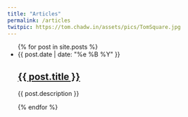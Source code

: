 ```yaml
---
title: "Articles"
permalink: /articles
twitpic: https://tom.chadw.in/assets/pics/TomSquare.jpg
---
```

<ul id="articleList">
{% for post in site.posts %}
  <li>
    <article>
      <div>{{ post.date | date: "%e %B %Y" }}</div>
      <h2><a href="{{ post.url }}">{{ post.title }}</a></h2>
      <p>{{ post.description }}</p>
    </article>
  </li>
{% endfor %}
</ul>